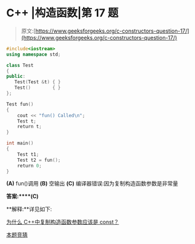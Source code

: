 # C++ |构造函数|第 17 题

> 原文:[https://www.geeksforgeeks.org/c-constructors-question-17/](https://www.geeksforgeeks.org/c-constructors-question-17/)

```cpp
#include<iostream>
using namespace std;

class Test
{
public:
   Test(Test &t) { }
   Test()        { }
};

Test fun()
{
    cout << "fun() Called\n";
    Test t;
    return t;
}

int main()
{
    Test t1;
    Test t2 = fun();
    return 0;
}
```

**(A)** fun()调用
**(B)** 空输出
**(C)** 编译器错误:因为复制构造函数参数是非常量

**答案:****(C)**

**解释:**详见如下:

[为什么 C++中复制构造函数参数应该是 const？](https://www.geeksforgeeks.org/copy-constructor-argument-const/)

[本题竞猜](https://www.geeksforgeeks.org/quiz-corner-gq/)